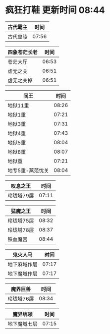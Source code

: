 # 疯狂打鞋 更新时间 08:44

| 古代霸主   | 时间    |
|--------|-------|
| 古代皇陵 | 07:56 |

| 四象苍茫长老   | 时间    |
|--------|-------|
| 苍茫大厅 | 06:53 |
| 虚无之关 | 06:51 |
| 虚无之关掉 | 06:51 |

| 间王   | 时间    |
|--------|-------|
| 地狱11重 | 08:26 |
| 地狱1重 | 07:21 |
| 地狱3重 | 07:31 |
| 地狱4重 | 07:43 |
| 地狱5重 | 08:04 |
| 地狱8重 | 08:07 |
| 地狱重 | 07:21 |
| 地专5重-蒸范忧关 | 08:04 |

| 叹息之王   | 时间    |
|--------|-------|
| 玲珑塔79层 | 07:11 |

| 猛魔之王   | 时间    |
|--------|-------|
| 玲珑塔75层 | 08:32 |
| 玲珑塔78层 | 08:37 |
| 铁血魔宫 | 08:44 |

| 鬼火人马   | 时间    |
|--------|-------|
| 地下麻域作层 | 07:17 |
| 地下魔域作层 | 07:17 |

| 魔界巨兽   | 时间    |
|--------|-------|
| 玲珑塔76层 | 08:34 |

| 魔界统领   | 时间    |
|--------|-------|
| 地下魔域七层 | 07:15 |